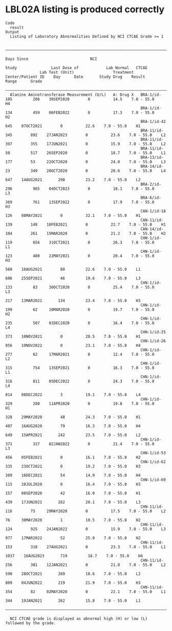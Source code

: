 # LBL02A listing is produced correctly

    Code
      result
    Output
      Listing of Laboratory Abnormalities Defined by NCI CTCAE Grade >= 1
      
      ———————————————————————————————————————————————————————————————————————————————————————————————————————————————————————————————————————————
                                                                                                        Days Since                           NCI 
                                                                                   Study               Last Dose of            Lab Normal   CTCAE
                   Lab Test (Unit)                 Treatment   Center/Patient ID    Day      Date       Study Drug    Result     Range      Grade
      ———————————————————————————————————————————————————————————————————————————————————————————————————————————————————————————————————————————
      Alanine Aminotransferase Measurement (U/L)   A: Drug X   BRA-1/id-105         206    30SEP2020        0          14.5    7.0 - 55.0    H4  
                                                               BRA-1/id-134         459    06FEB2022        0          17.3    7.0 - 55.0    H2  
                                                               BRA-1/id-42          645    07OCT2021        0          22.6    7.0 - 55.0    H1  
                                                               BRA-11/id-345        892    27JAN2023        0          23.6    7.0 - 55.0    L2  
                                                               BRA-11/id-397        355    17JUN2021        0          15.9    7.0 - 55.0    L2  
                                                               BRA-11/id-50         517    26SEP2020        0          18.7    7.0 - 55.0    L1  
                                                               BRA-13/id-177        53     22OCT2020        0          24.0    7.0 - 55.0    L3  
                                                               BRA-14/id-23         349    20OCT2020        0          20.6    7.0 - 55.0    L4  
                                                                                    647    14AUG2021       298         23.2    7.0 - 55.0    L2  
                                                               BRA-2/id-296         985    04OCT2023        0          18.1    7.0 - 55.0    L3  
                                                               BRA-6/id-369         761    13SEP2022        0          17.9    7.0 - 55.0    H3  
                                                               CAN-1/id-18          126    08MAY2021        0          32.1    7.0 - 55.0    H1  
                                                               CAN-11/id-139        148    10FEB2021        0          22.7    7.0 - 55.0    H1  
                                                               CAN-14/id-104        261    15MAR2020        0          21.2    7.0 - 55.0    H2  
                                                               CHN-1/id-119         656    31OCT2021        0          26.3    7.0 - 55.0    L1  
                                                               CHN-1/id-123         480    22MAY2021        0          20.4    7.0 - 55.0    H3  
                                                                                    560    10AUG2021        80         22.6    7.0 - 55.0    L1  
                                                                                    606    25SEP2021        46         19.6    7.0 - 55.0    L3  
                                                               CHN-1/id-133         83     30OCT2020        0          25.4    7.0 - 55.0    L3  
                                                                                    217    13MAR2021       134         23.4    7.0 - 55.0    H3  
                                                               CHN-1/id-199         62     10MAR2020        0          19.7    7.0 - 55.0    H2  
                                                               CHN-1/id-235         507    01DEC2020        0          16.4    7.0 - 55.0    L4  
                                                               CHN-1/id-25          373    10NOV2021        0          20.5    7.0 - 55.0    H1  
                                                               CHN-1/id-26          856    19NOV2022        0          23.1    7.0 - 55.0    H4  
                                                               CHN-1/id-277         62     17MAR2021        0          12.4    7.0 - 55.0    L2  
                                                               CHN-1/id-315         754    13SEP2021        0          16.3    7.0 - 55.0    L1  
                                                               CHN-1/id-316         811    05DEC2022        0          24.3    7.0 - 55.0    L4  
                                                                                    814    08DEC2022        3          19.1    7.0 - 55.0    L4  
                                                               CHN-1/id-329         280    11APR2020        0          19.8    7.0 - 55.0    H1  
                                                                                    328    29MAY2020        48         24.3    7.0 - 55.0    H1  
                                                                                    407    16AUG2020        79         16.3    7.0 - 55.0    H4  
                                                                                    649    15APR2021       242         23.5    7.0 - 55.0    L2  
                                                               CHN-1/id-371         327    02JAN2022        0          21.4    7.0 - 55.0    L3  
                                                               CHN-1/id-53          456    05FEB2021        0          16.1    7.0 - 55.0    H2  
                                                               CHN-1/id-62          335    23OCT2021        0          19.2    7.0 - 55.0    H3  
                                                                                    389    16DEC2021        54         14.9    7.0 - 55.0    H4  
                                                               CHN-1/id-69          115    28JUL2020        0          16.4    7.0 - 55.0    H3  
                                                                                    157    08SEP2020        42         16.0    7.0 - 55.0    H1  
                                                                                    439    17JUN2021       282         20.1    7.0 - 55.0    L3  
                                                               CHN-11/id-116        75     29MAY2020        0          17.5    7.0 - 55.0    L2  
                                                                                    76     30MAY2020        1          10.5    7.0 - 55.0    H2  
                                                               CHN-11/id-124        925    24JAN2022        0          15.9    7.0 - 55.0    L3  
                                                                                    977    17MAR2022        52         25.0    7.0 - 55.0    H2  
                                                               CHN-11/id-153        318    27AUG2021        0          23.3    7.0 - 55.0    L1  
                                                                                   1037    16AUG2023       719         18.7    7.0 - 55.0    H4  
                                                               CHN-11/id-256        301    12JAN2021        0          21.0    7.0 - 55.0    L2  
                                                                                    590    28OCT2021       289         18.6    7.0 - 55.0    L2  
                                                                                    809    04JUN2022       219         21.9    7.0 - 55.0    H3  
                                                               CHN-11/id-354        82     02MAY2020        0          22.1    7.0 - 55.0    L1  
                                                                                    344    19JAN2021       262         15.8    7.0 - 55.0    L1  
      ———————————————————————————————————————————————————————————————————————————————————————————————————————————————————————————————————————————
      
      NCI CTCAE grade is displayed as abnormal high (H) or low (L) followed by the grade.

